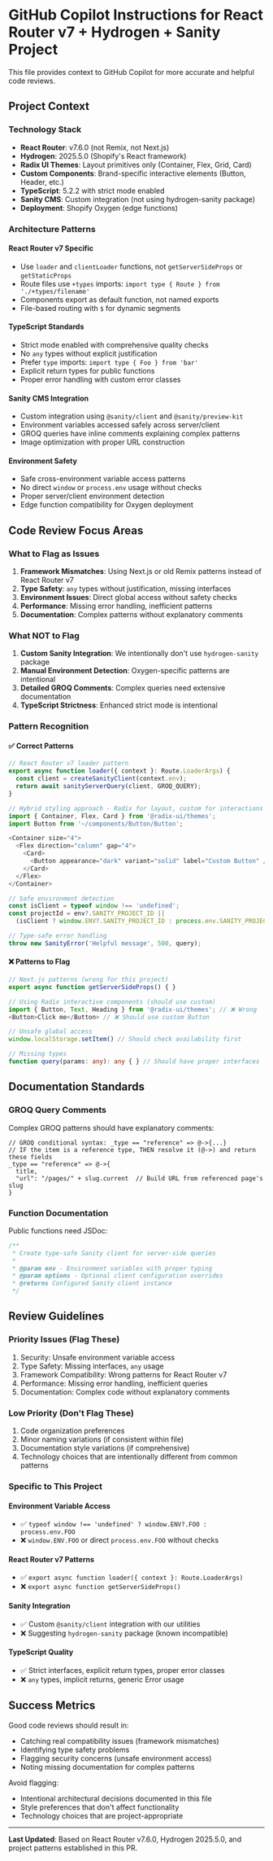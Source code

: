 # GitHub Copilot Instructions for React Router v7 + Hydrogen + Sanity Project

This file provides context to GitHub Copilot for more accurate and helpful code reviews.

## Project Context

### Technology Stack

- **React Router**: v7.6.0 (not Remix, not Next.js)
- **Hydrogen**: 2025.5.0 (Shopify's React framework)
- **Radix UI Themes**: Layout primitives only (Container, Flex, Grid, Card)
- **Custom Components**: Brand-specific interactive elements (Button, Header, etc.)
- **TypeScript**: 5.2.2 with strict mode enabled
- **Sanity CMS**: Custom integration (not using hydrogen-sanity package)
- **Deployment**: Shopify Oxygen (edge functions)

### Architecture Patterns

#### React Router v7 Specific

- Use `loader` and `clientLoader` functions, not `getServerSideProps` or `getStaticProps`
- Route files use `+types` imports: `import type { Route } from './+types/filename'`
- Components export as default function, not named exports
- File-based routing with `$` for dynamic segments

#### TypeScript Standards

- Strict mode enabled with comprehensive quality checks
- No `any` types without explicit justification
- Prefer `type` imports: `import type { Foo } from 'bar'`
- Explicit return types for public functions
- Proper error handling with custom error classes

#### Sanity CMS Integration

- Custom integration using `@sanity/client` and `@sanity/preview-kit`
- Environment variables accessed safely across server/client
- GROQ queries have inline comments explaining complex patterns
- Image optimization with proper URL construction

#### Environment Safety

- Safe cross-environment variable access patterns
- No direct `window` or `process.env` usage without checks
- Proper server/client environment detection
- Edge function compatibility for Oxygen deployment

## Code Review Focus Areas

### What to Flag as Issues

1. **Framework Mismatches**: Using Next.js or old Remix patterns instead of React Router v7
2. **Type Safety**: `any` types without justification, missing interfaces
3. **Environment Issues**: Direct global access without safety checks
4. **Performance**: Missing error handling, inefficient patterns
5. **Documentation**: Complex patterns without explanatory comments

### What NOT to Flag

1. **Custom Sanity Integration**: We intentionally don't use `hydrogen-sanity` package
2. **Manual Environment Detection**: Oxygen-specific patterns are intentional
3. **Detailed GROQ Comments**: Complex queries need extensive documentation
4. **TypeScript Strictness**: Enhanced strict mode is intentional

### Pattern Recognition

#### ✅ Correct Patterns

```typescript
// React Router v7 loader pattern
export async function loader({ context }: Route.LoaderArgs) {
  const client = createSanityClient(context.env);
  return await sanityServerQuery(client, GROQ_QUERY);
}

// Hybrid styling approach - Radix for layout, custom for interactions
import { Container, Flex, Card } from '@radix-ui/themes';
import Button from '~/components/Button/Button';

<Container size="4">
  <Flex direction="column" gap="4">
    <Card>
      <Button appearance="dark" variant="solid" label="Custom Button" />
    </Card>
  </Flex>
</Container>

// Safe environment detection
const isClient = typeof window !== 'undefined';
const projectId = env?.SANITY_PROJECT_ID ||
  (isClient ? window.ENV?.SANITY_PROJECT_ID : process.env.SANITY_PROJECT_ID);

// Type-safe error handling
throw new SanityError('Helpful message', 500, query);
```

#### ❌ Patterns to Flag

```typescript
// Next.js patterns (wrong for this project)
export async function getServerSideProps() { }

// Using Radix interactive components (should use custom)
import { Button, Text, Heading } from '@radix-ui/themes'; // ❌ Wrong
<Button>Click me</Button> // ❌ Should use custom Button

// Unsafe global access
window.localStorage.setItem() // Should check availability first

// Missing types
function query(params: any): any { } // Should have proper interfaces
```

## Documentation Standards

### GROQ Query Comments

Complex GROQ patterns should have explanatory comments:

```groq
// GROQ conditional syntax: _type == "reference" => @->{...}
// IF the item is a reference type, THEN resolve it (@->) and return these fields
_type == "reference" => @->{
  title,
  "url": "/pages/" + slug.current  // Build URL from referenced page's slug
}
```

### Function Documentation

Public functions need JSDoc:

```typescript
/**
 * Create type-safe Sanity client for server-side queries
 *
 * @param env - Environment variables with proper typing
 * @param options - Optional client configuration overrides
 * @returns Configured Sanity client instance
 */
```

## Review Guidelines

### Priority Issues (Flag These)

1. Security: Unsafe environment variable access
2. Type Safety: Missing interfaces, `any` usage
3. Framework Compatibility: Wrong patterns for React Router v7
4. Performance: Missing error handling, inefficient queries
5. Documentation: Complex code without explanatory comments

### Low Priority (Don't Flag These)

1. Code organization preferences
2. Minor naming variations (if consistent within file)
3. Documentation style variations (if comprehensive)
4. Technology choices that are intentionally different from common patterns

### Specific to This Project

#### Environment Variable Access

- ✅ `typeof window !== 'undefined' ? window.ENV?.FOO : process.env.FOO`
- ❌ `window.ENV.FOO` or direct `process.env.FOO` without checks

#### React Router v7 Patterns

- ✅ `export async function loader({ context }: Route.LoaderArgs)`
- ❌ `export async function getServerSideProps()`

#### Sanity Integration

- ✅ Custom `@sanity/client` integration with our utilities
- ❌ Suggesting `hydrogen-sanity` package (known incompatible)

#### TypeScript Quality

- ✅ Strict interfaces, explicit return types, proper error classes
- ❌ `any` types, implicit returns, generic Error usage

## Success Metrics

Good code reviews should result in:

- Catching real compatibility issues (framework mismatches)
- Identifying type safety problems
- Flagging security concerns (unsafe environment access)
- Noting missing documentation for complex patterns

Avoid flagging:

- Intentional architectural decisions documented in this file
- Style preferences that don't affect functionality
- Technology choices that are project-appropriate

---

**Last Updated**: Based on React Router v7.6.0, Hydrogen 2025.5.0, and project patterns established in this PR.
